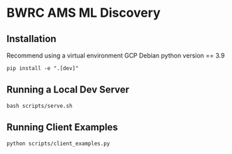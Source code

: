 # BWRC AMS ML Discovery

## Installation

Recommend using a virtual environment
GCP Debian python version == 3.9

```
pip install -e ".[dev]"
```

## Running a Local Dev Server

```
bash scripts/serve.sh
```

## Running Client Examples

```
python scripts/client_examples.py
```
